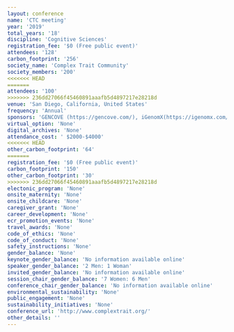 ```yaml
---
layout: conference 
name: 'CTC meeting'
year: '2019'
total_years: '18'
discipline: 'Cognitive Sciences'
registration_fee: '$0 (Free public event)'
attendees: '128'
carbon_footprint: '256'
society_name: 'Complex Trait Community'
society_members: '200'
<<<<<<< HEAD
=======
attendees: '100'
>>>>>>> 236dd27066f45460891aaafb5d4897217e28218d
venue: 'San Diego, California, United States'
frequency: 'Annual'
sponsors: 'GENCOVE (https://gencove.com/), iGenomX(https://igenomx.com/), and 10xGenomics(https://secureservercdn.net/198.71.233.138/uh7.aba.myftpupload.com/wp-content/uploads/2019/01/10Genomix.png).'
virtual_option: 'None'
digital_archives: 'None'
attendance_cost: ' $2000-$4000'
<<<<<<< HEAD
other_carbon_footprint: '64'
=======
registration_fee: '$0 (Free public event)'
carbon_footprint: '150'
other_carbon_footprint: '30'
>>>>>>> 236dd27066f45460891aaafb5d4897217e28218d
electonic_program: 'None'
onsite_maternity: 'None'
onsite_childcare: 'None'
caregiver_grant: 'None'
career_development: 'None'
ecr_promotion_events: 'None'
travel_awards: 'None'
code_of_ethics: 'None'
code_of_conduct: 'None'
safety_instructions: 'None'
gender_balance: 'None'
keynote_gender_balance: 'No information available online'
speaker_gender_balance: '2 Men: 1 Woman'
invited_gender_balance: 'No information available online'
session_chair_gender_balance: '7 Women: 6 Men'
conference_chair_gender_balance: 'No information available online'
environmental_sustainability: 'None'
public_engagement: 'None'
sustainability_initiatives: 'None'
conference_url: 'http://www.complextrait.org/'
other_details: ''
---
```

